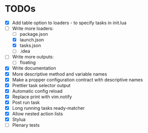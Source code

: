 # TODOs
- [x] Add table option to loaders - to specify tasks in init.lua
- [ ] Write more loaders:
    - [ ] package.json
    - [x] launch.json
    - [x] tasks.json
    - [ ] .idea
- [ ] Write more outputs:
    - [ ] floating
- [x] Write documentation
- [x] More descriptive method and variable names
- [x] Make a propper configuration contract with descriptive names
- [x] Prettier task selector output
- [x] Automatic config reload
- [x] Replace print with vim.notify
- [x] Post run task
- [x] Long running tasks ready-matcher
- [x] Allow nested action lists
- [x] Stylua
- [ ] Plenary tests
